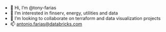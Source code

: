 - 👋 Hi, I’m @tony-farias
- 👀 I’m interested in finserv, energy, utilities and data
- 💞️ I’m looking to collaborate on terraform and data visualization projects
- 📫 antonio.farias@databricks.com

<!---
tony-farias/tony-farias is a ✨ special ✨ repository because its `README.md` (this file) appears on your GitHub profile.
You can click the Preview link to take a look at your changes.
--->
